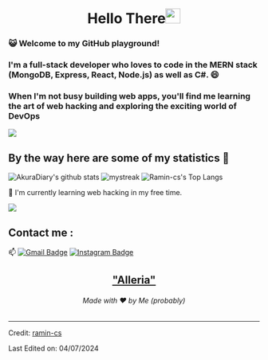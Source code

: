 <h1 align="center">Hello There<img src="https://github.com/souvikguria98/souvikguria98/blob/master/Hi.gif" width="30"> </h1>

### :smiley_cat: Welcome to my GitHub playground!
 
###  I'm a full-stack developer who loves to code in the MERN stack (MongoDB, Express, React, Node.js) as well as C#. 😄
### When I'm not busy building web apps, you'll find me learning the art of web hacking and exploring the exciting world of DevOps

<a href="https://www.youtube.com/watch?v=dQw4w9WgXcQ"><img src="https://user-images.githubusercontent.com/73097560/115834477-dbab4500-a447-11eb-908a-139a6edaec5c.gif"></a>

## By the way here are some of my statistics 🚀
![AkuraDiary's github stats](https://github-readme-stats.vercel.app/api?username=AkuraDiary&show_icons=true&theme=tokyonight)
<img src="https://github-readme-streak-stats.herokuapp.com/?user=ramin-cs&theme=tokyonight" alt="mystreak"/>
![Ramin-cs's Top Langs](https://github-readme-stats.vercel.app/api/top-langs/?username=ramin-cs&theme=tokyonight&layout=compact)

🌱 I'm currently learning web hacking in my free time.

<a href="https://www.youtube.com/watch?v=dQw4w9WgXcQ"><img src="https://user-images.githubusercontent.com/73097560/115834477-dbab4500-a447-11eb-908a-139a6edaec5c.gif"></a>

## Contact me : 
📫 [![Gmail Badge](https://img.shields.io/badge/-asthiseta@gmail.com-blue?style=flat-roundedrectangle&logo=Gmail&logoColor=white&link=mailto:ramindevabbasi@gmail.com)](ramindevabbasi@gmail.com)
[![Instagram Badge](https://img.shields.io/badge/-asthi_21_-E4405F?style=flat-roundedrectangle&logo=instagram&logoColor=white&link=https://www.instagram.com/ramin__dev/)](https://www.instagram.com/ramin__dev/)


<h2 align="center"><a href="https://youtu.be/frszEJb0aOo?t=4">"Alleria"</a></h2>
<h6 align="center">Made with ❤️ by Me (probably)</h6>

------
Credit: [ramin-cs](https://github.com/ramin-cs)

Last Edited on: 04/07/2024
<!--
**AkuraDiary/AkuraDIary** is a ✨ _special_ ✨ repository because its `README.md` (this file) appears on your GitHub profile.

Here are some ideas to get you started:

- 🔭 I’m currently working on ...
- 🌱 I’m currently learning ...
- 👯 I’m looking to collaborate on ...
- 🤔 I’m looking for help with ...
- 💬 Ask me about ...
- 📫 How to reach me: ...
- 😄 Pronouns: ...
- ⚡ Fun fact: ...
-->
